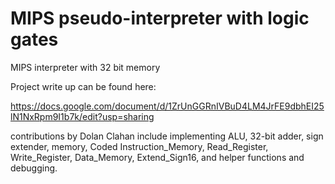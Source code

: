 # MIPS pseudo-interpreter with logic gates
MIPS interpreter with 32 bit memory

Project write up can be found here:

https://docs.google.com/document/d/1ZrUnGGRnIVBuD4LM4JrFE9dbhEI25lN1NxRpm9I1b7k/edit?usp=sharing

contributions by Dolan Clahan include implementing ALU, 32-bit adder, sign extender, memory, Coded Instruction_Memory, Read_Register, Write_Register, Data_Memory, Extend_Sign16, and helper functions and debugging.
